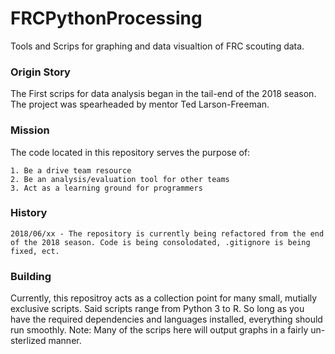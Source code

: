 # FRCPythonProcessing
Tools and Scrips for graphing and data visualtion of FRC scouting data.

### Origin Story
The First scrips for data analysis began in the tail-end of the 2018 season. The project was spearheaded by mentor Ted Larson-Freeman. 

### Mission
The code located in this repository serves the purpose of:

    1. Be a drive team resource
    2. Be an analysis/evaluation tool for other teams
    3. Act as a learning ground for programmers

### History
    2018/06/xx - The repository is currently being refactored from the end of the 2018 season. Code is being consolodated, .gitignore is being fixed, ect.
    
### Building
Currently, this repositroy acts as a collection point for many small, mutially exclusive scripts. Said scripts range from Python 3 to R. So long as you have the required dependencies and languages installed, everything should run smoothly. Note: Many of the scrips here will  output graphs in a fairly un-sterlized manner.